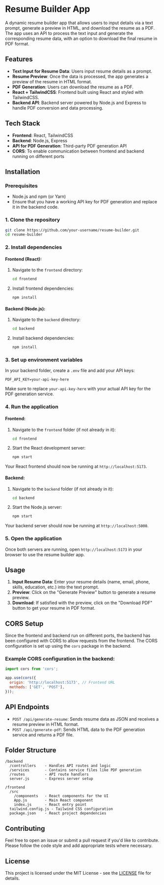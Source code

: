 
# Resume Builder App

A dynamic resume builder app that allows users to input details via a text prompt, generate a preview in HTML, and download the resume as a PDF. The app uses an API to process the text input and generate the corresponding resume data, with an option to download the final resume in PDF format.

## Features

- **Text Input for Resume Data**: Users input resume details as a prompt.
- **Resume Preview**: Once the data is processed, the app generates a preview of the resume in HTML format.
- **PDF Generation**: Users can download the resume as a PDF.
- **React + TailwindCSS**: Frontend built using React and styled with TailwindCSS.
- **Backend API**: Backend server powered by Node.js and Express to handle PDF conversion and data processing.

## Tech Stack

- **Frontend**: React, TailwindCSS
- **Backend**: Node.js, Express
- **API for PDF Generation**: Third-party PDF generation API
- **CORS**: To enable communication between frontend and backend running on different ports

## Installation

### Prerequisites

- Node.js and npm (or Yarn)
- Ensure that you have a working API key for PDF generation and replace it in the backend code.

### 1. Clone the repository

```bash
git clone https://github.com/your-username/resume-builder.git
cd resume-builder
````

### 2. Install dependencies

#### Frontend (React):

1. Navigate to the `frontend` directory:

   ```bash
   cd frontend
   ```
2. Install frontend dependencies:

   ```bash
   npm install
   ```

#### Backend (Node.js):

1. Navigate to the `backend` directory:

   ```bash
   cd backend
   ```
2. Install backend dependencies:

   ```bash
   npm install
   ```

### 3. Set up environment variables

In your backend folder, create a `.env` file and add your API keys:

```env
PDF_API_KEY=your-api-key-here
```

Make sure to replace `your-api-key-here` with your actual API key for the PDF generation service.

### 4. Run the application

#### Frontend:

1. Navigate to the `frontend` folder (if not already in it):

   ```bash
   cd frontend
   ```
2. Start the React development server:

   ```bash
   npm start
   ```

Your React frontend should now be running at `http://localhost:5173`.

#### Backend:

1. Navigate to the `backend` folder (if not already in it):

   ```bash
   cd backend
   ```
2. Start the Node.js server:

   ```bash
   npm start
   ```

Your backend server should now be running at `http://localhost:5000`.

### 5. Open the application

Once both servers are running, open `http://localhost:5173` in your browser to use the resume builder app.

## Usage

1. **Input Resume Data**: Enter your resume details (name, email, phone, skills, education, etc.) into the text prompt.
2. **Preview**: Click on the "Generate Preview" button to generate a resume preview.
3. **Download**: If satisfied with the preview, click on the "Download PDF" button to get your resume in PDF format.

## CORS Setup

Since the frontend and backend run on different ports, the backend has been configured with CORS to allow requests from the frontend. The CORS configuration is set up using the `cors` package in the backend.

### Example CORS configuration in the backend:

```js
import cors from 'cors';

app.use(cors({
  origin: 'http://localhost:5173', // Frontend URL
  methods: ['GET', 'POST'],
}));
```

## API Endpoints

* `POST /api/generate-resume`: Sends resume data as JSON and receives a resume preview in HTML format.
* `POST /api/generate-pdf`: Sends HTML data to the PDF generation service and returns a PDF file.

## Folder Structure

```
/backend
  /controllers    - Handles API routes and logic
  /services       - Contains service files like PDF generation
  /routes         - API route handlers
  server.js       - Express server setup

/frontend
  /src
    /components   - React components for the UI
    App.js        - Main React component
    index.js      - React entry point
  tailwind.config.js - Tailwind CSS configuration
  package.json    - React project dependencies
```

## Contributing

Feel free to open an issue or submit a pull request if you'd like to contribute. Please follow the code style and add appropriate tests where necessary.

## License

This project is licensed under the MIT License - see the [LICENSE](LICENSE) file for details.

```
